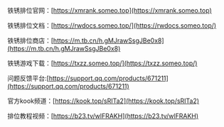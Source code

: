 铁锈排位官网：[https://xmrank.someo.top](https://xmrank.someo.top)

铁锈排位文档：[https://rwdocs.someo.top/](https://rwdocs.someo.top/)

铁锈排位商店：[https://m.tb.cn/h.gMJrawSsgJBe0x8](https://m.tb.cn/h.gMJrawSsgJBe0x8)

铁锈游戏下载：[https://txzz.someo.top/](https://txzz.someo.top/)

问题反馈平台:[https://support.qq.com/products/671211](https://support.qq.com/products/671211)

官方kook频道：[https://kook.top/sRITa2](https://kook.top/sRITa2)

排位教程视频：[https://b23.tv/wlFRAKH](https://b23.tv/wlFRAKH)